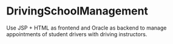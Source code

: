 # DrivingSchoolManagement
Use JSP + HTML as frontend and Oracle as backend to manage appointments of student drivers with driving instructors.
